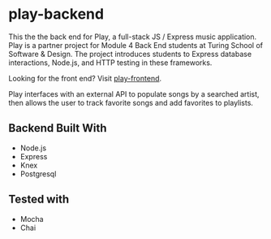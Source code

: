 # play-backend

 This the the back end for Play, a full-stack JS / Express music application. Play is a partner project for Module 4 Back End students at Turing School of Software & Design. The project introduces students to Express database interactions, Node.js, and HTTP testing in these frameworks.
 
 Looking for the front end? Visit [play-frontend](https://github.com/BeccaHyland/play-frontend).
 
 Play interfaces with an external API to populate songs by a searched artist, then allows the user to track favorite songs and add favorites to playlists.
 
 ## Backend Built With
 
 * Node.js
 * Express
 * Knex
 * Postgresql
 
 ## Tested with 
 * Mocha
 * Chai
